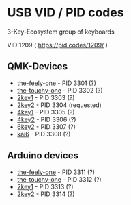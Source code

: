 # USB VID / PID codes

3-Key-Ecosystem group of keyboards

VID 1209 ( https://pid.codes/1209/ )

## QMK-Devices

* [the-feely-one](/the-feely-one/) - PID 3301 (?)
* [the-touchy-one](/the-touchy-one/) - PID 3302 (?)
* [2key1](/2key1/) - PID 3303 (?)
* [2key2](/2key2/) - PID 3304 (requested)
* [4key1](/4key1/) - PID 3305 (?)
* [4key2](/4key2/) - PID 3306 (?)
* [6key2](/6key2/) - PID 3307 (?)
* [kai6](/one-offs/kai6/) - PID 3308 (?)

## Arduino devices

* [the-feely-one](/the-feely-one/) - PID 3311 (?)
* [the-touchy-one](the-touchy-one/) - PID 3312 (?)
* [2key1](/2key1/) - PID 3313 (?)
* [2key2](/2key2/) - PID 3314 (?)
